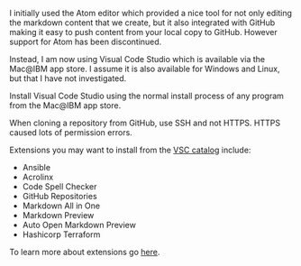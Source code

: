 I initially used the Atom editor which provided a nice tool for not only editing the markdown content that we create, but it also integrated with GitHub making it easy to push content from your local copy to GitHub. However support for Atom has been discontinued.

Instead, I am now using Visual Code Studio which is available via the Mac@IBM app store. I assume it is also available for Windows and Linux, but that I have not investigated.

Install Visual Code Studio using the normal install process of any program from the Mac@IBM app store.

When cloning a repository from GitHub, use SSH and not HTTPS. HTTPS caused lots of permission errors.

Extensions you may want to install from the <a href="https://marketplace.visualstudio.com/" target="_blank">VSC catalog</a> include:

- Ansible
- Acrolinx
- Code Spell Checker
- GitHub Repositories
- Markdown All in One
- Markdown Preview
- Auto Open Markdown Preview
- Hashicorp Terraform


To learn more about extensions go <a href="https://code.visualstudio.com/docs/editor/extension-marketplace" target="_blank">here</a>. 